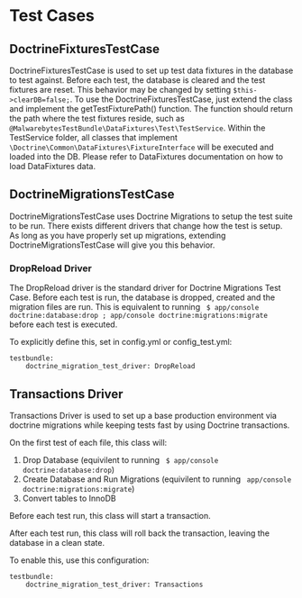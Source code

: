 # Test Cases

## DoctrineFixturesTestCase

DoctrineFixturesTestCase is used to set up test data fixtures in the database to test against. Before each test, the database is cleared and the test fixtures are reset. This behavior may be changed by setting ```$this->clearDB=false;```. To use the DoctrineFixturesTestCase, just extend the class and implement the getTestFixturePath() function. The function should return the path where the test fixtures reside, such as ```@MalwarebytesTestBundle\DataFixtures\Test\TestService```. Within the TestService folder, all classes that implement ```\Doctrine\Common\DataFixtures\FixtureInterface``` will be executed and loaded into the DB. Please refer to DataFixtures documentation on how to load DataFixtures data.

## DoctrineMigrationsTestCase

DoctrineMigrationsTestCase uses Doctrine Migrations to setup the test suite to be run. There exists different drivers that change how the test is setup. As long as you have properly set up migrations, extending DoctrineMigrationsTestCase will give you this behavior.


### DropReload Driver

The DropReload driver is the standard driver for Doctrine Migrations Test Case. Before each test is run, the database is dropped, created and the migration files are run. This is equivalent to running ``` $ app/console doctrine:database:drop ; app/console doctrine:migrations:migrate``` before each test is executed.

To explicitly define this, set in config.yml or config_test.yml:

```
testbundle:
    doctrine_migration_test_driver: DropReload
```

## Transactions Driver

Transactions Driver is used to set up a base production environment via doctrine migrations while keeping tests fast by using Doctrine transactions.

On the first test of each file, this class will:

1. Drop Database (equivilent to running ``` $ app/console doctrine:database:drop```)
1. Create Database and Run Migrations (equivilent to running ``` app/console doctrine:migrations:migrate```)
1. Convert tables to InnoDB

Before each test run, this class will start a transaction.

After each test run, this class will roll back the transaction, leaving the database in a clean state.


To enable this, use this configuration:

```
testbundle:
    doctrine_migration_test_driver: Transactions
```
